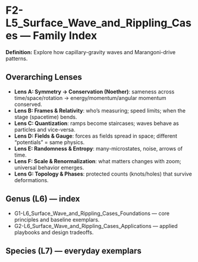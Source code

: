# F2-L5_Surface_Wave_and_Rippling_Cases — Family Index
**Definition:** Explore how capillary-gravity waves and Marangoni-drive patterns.

## Overarching Lenses

- **Lens A: Symmetry -> Conservation (Noether)**: sameness across time/space/rotation → energy/momentum/angular momentum conserved.
- **Lens B: Frames & Relativity**: who’s measuring; speed limits; when the stage (spacetime) bends.
- **Lens C: Quantization**: ramps become staircases; waves behave as particles and vice-versa.
- **Lens D: Fields & Gauge**: forces as fields spread in space; different “potentials” = same physics.
- **Lens E: Randomness & Entropy**: many-microstates, noise, arrows of time.
- **Lens F: Scale & Renormalization**: what matters changes with zoom; universal behavior emerges.
- **Lens G: Topology & Phases**: protected counts (knots/holes) that survive deformations.

## Genus (L6) — index
- G1-L6_Surface_Wave_and_Rippling_Cases_Foundations — core principles and baseline exemplars.
- G2-L6_Surface_Wave_and_Rippling_Cases_Applications — applied playbooks and design tradeoffs.

## Species (L7) — everyday exemplars
